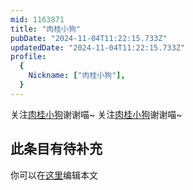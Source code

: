 ```yaml
---
mid: 1163871
title: "肉桂小狗"
pubDate: "2024-11-04T11:22:15.733Z"
updatedDate: "2024-11-04T11:22:15.733Z"
profile:
  {
    Nickname: ["肉桂小狗"],
  }
---
```


关注[肉桂小狗](https://space.bilibili.com/1163871)谢谢喵~ 关注[肉桂小狗](https://space.bilibili.com/1163871)谢谢喵~

## 此条目有待补充
你可以在[这里](https://github.com/Yuhanawa/VTuber.ICU-Content/edit/master/v/肉桂小狗/index.md)编辑本文
